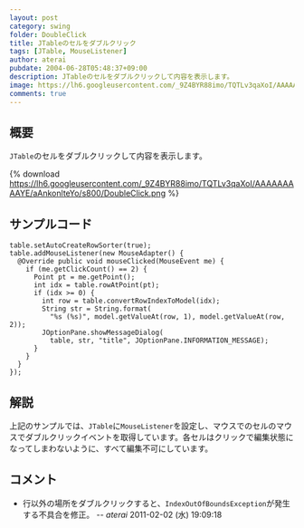 ```yaml
---
layout: post
category: swing
folder: DoubleClick
title: JTableのセルをダブルクリック
tags: [JTable, MouseListener]
author: aterai
pubdate: 2004-06-28T05:48:37+09:00
description: JTableのセルをダブルクリックして内容を表示します。
image: https://lh6.googleusercontent.com/_9Z4BYR88imo/TQTLv3qaXoI/AAAAAAAAAYE/aAnkonlteYo/s800/DoubleClick.png
comments: true
---
```

## 概要
`JTable`のセルをダブルクリックして内容を表示します。

{% download https://lh6.googleusercontent.com/_9Z4BYR88imo/TQTLv3qaXoI/AAAAAAAAAYE/aAnkonlteYo/s800/DoubleClick.png %}

## サンプルコード
<pre class="prettyprint"><code>table.setAutoCreateRowSorter(true);
table.addMouseListener(new MouseAdapter() {
  @Override public void mouseClicked(MouseEvent me) {
    if (me.getClickCount() == 2) {
      Point pt = me.getPoint();
      int idx = table.rowAtPoint(pt);
      if (idx &gt;= 0) {
        int row = table.convertRowIndexToModel(idx);
        String str = String.format(
          "%s (%s)", model.getValueAt(row, 1), model.getValueAt(row, 2));
        JOptionPane.showMessageDialog(
          table, str, "title", JOptionPane.INFORMATION_MESSAGE);
      }
    }
  }
});
</code></pre>

## 解説
上記のサンプルでは、`JTable`に`MouseListener`を設定し、マウスでのセルのマウスでダブルクリックイベントを取得しています。各セルはクリックで編集状態になってしまわないように、すべて編集不可にしています。

## コメント
- 行以外の場所をダブルクリックすると、`IndexOutOfBoundsException`が発生する不具合を修正。 -- *aterai* 2011-02-02 (水) 19:09:18

<!-- dummy comment line for breaking list -->

